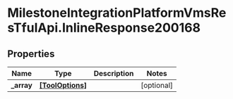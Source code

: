 # MilestoneIntegrationPlatformVmsResTfulApi.InlineResponse200168

## Properties
Name | Type | Description | Notes
------------ | ------------- | ------------- | -------------
**_array** | [**[ToolOptions]**](ToolOptions.md) |  | [optional] 
